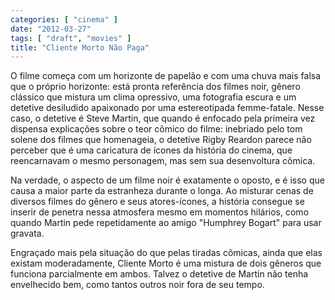 ```yaml
---
categories: [ "cinema" ]
date: "2012-03-27"
tags: [ "draft", "movies" ]
title: "Cliente Morto Não Paga"
---
```

O filme começa com um horizonte de papelão e com uma chuva mais falsa
que o próprio horizonte: está pronta referência dos filmes noir,
gênero clássico que mistura um clima opressivo, uma fotografia
escura e um detetive desiludido apaixonado por uma estereotipada
femme-fatale. Nesse caso, o detetive é Steve Martin, que quando é
enfocado pela primeira vez dispensa explicações sobre o teor cômico do
filme: inebriado pelo tom solene dos filmes que homenageia, o detetive
Rigby Reardon parece não perceber que é uma caricatura de ícones da
história do cinema, que reencarnavam o mesmo personagem, mas sem sua
desenvoltura cômica.

Na verdade, o aspecto de um filme noir é exatamente o oposto, e é isso
que causa a maior parte da estranheza durante o longa. Ao misturar cenas
de diversos filmes do gênero e seus atores-ícones, a história consegue
se inserir de penetra nessa atmosfera mesmo em momentos hilários, como
quando Martin pede repetidamente ao amigo "Humphrey Bogart" para usar
gravata.

Engraçado mais pela situação do que pelas tiradas cômicas, ainda
que elas existam moderadamente, Cliente Morto é uma mistura de dois
gêneros que funciona parcialmente em ambos. Talvez o detetive de Martin
não tenha envelhecido bem, como tantos outros noir fora de seu tempo.
